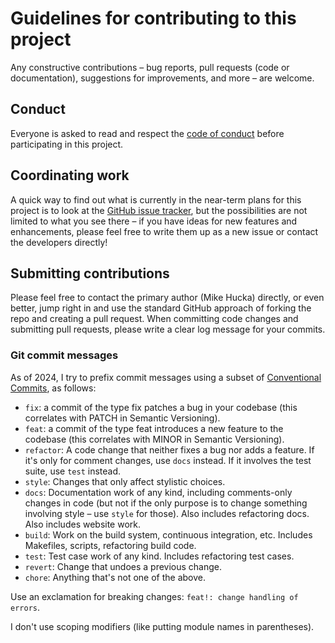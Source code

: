 # Guidelines for contributing to this project

Any constructive contributions &ndash; bug reports, pull requests (code or documentation), suggestions for improvements, and more &ndash; are welcome.

## Conduct

Everyone is asked to read and respect the [code of conduct](CODE_OF_CONDUCT.md) before participating in this project.

## Coordinating work

A quick way to find out what is currently in the near-term plans for this project is to look at the [GitHub issue tracker](https://github.com/mhucka/omnifocus-hacks/issues), but the possibilities are not limited to what you see there &ndash; if you have ideas for new features and enhancements, please feel free to write them up as a new issue or contact the developers directly!

## Submitting contributions

Please feel free to contact the primary author (Mike Hucka) directly, or even better, jump right in and use the standard GitHub approach of forking the repo and creating a pull request.  When committing code changes and submitting pull requests, please write a clear log message for your commits.

### Git commit messages

As of 2024, I try to prefix commit messages using a subset of [Conventional Commits](https://www.conventionalcommits.org/en/v1.0.0/), as follows:

- `fix`: a commit of the type fix patches a bug in your codebase (this correlates with PATCH in Semantic Versioning).
- `feat`: a commit of the type feat introduces a new feature to the codebase (this correlates with MINOR in Semantic Versioning).
- `refactor`: A code change that neither fixes a bug nor adds a feature. If it's only for comment changes, use `docs` instead. If it involves the test suite, use `test` instead.
- `style`: Changes that only affect stylistic choices.
- `docs`: Documentation work of any kind, including comments-only changes in code (but not if the only purpose is to change something involving style – use `style` for those). Also includes refactoring docs. Also includes website work.
- `build`: Work on the build system, continuous integration, etc. Includes Makefiles, scripts, refactoring build code.
- `test`: Test case work of any kind. Includes refactoring test cases.
- `revert`: Change that undoes a previous change.
- `chore`: Anything that's not one of the above.

Use an exclamation for breaking changes: `feat!: change handling of errors`.

I don't use scoping modifiers (like putting module names in parentheses).
